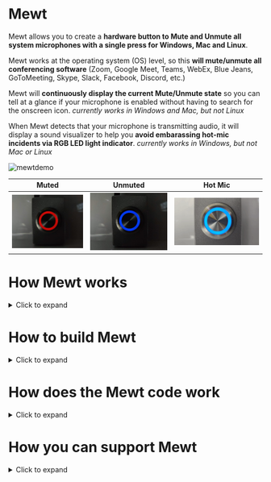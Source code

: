 # Mewt
Mewt allows you to create a **hardware button to Mute and Unmute all system microphones with a single press for Windows, Mac and Linux**.  

Mewt works at the operating system (OS) level, so this **will mute/unmute all conferencing software** (Zoom, Google Meet, Teams, WebEx, Blue Jeans, GoToMeeting, Skype, Slack, Facebook, Discord, etc.)

Mewt will **continuously display the current Mute/Unmute state** so you can tell at a glance if your microphone is enabled without having to search for the onscreen icon. _currently works in Windows and Mac, but not Linux_

When Mewt detects that your microphone is transmitting audio, it will display a sound visualizer to help you **avoid embarassing hot-mic incidents via RGB LED light indicator**. _currently works in Windows, but not Mac or Linux_

![mewtdemo](/images/mewtdemo.gif)

Muted | Unmuted | Hot Mic
------------ | ------------- | -------------
![mewt](/images/mewt/red.jpg) | ![unmewt](/images/mewt/blue.jpg) | ![Hot Mic](/images/mewt/hotmic.gif)

# How Mewt works
<details>
 <summary>Click to expand</summary> 

Mewt is made up of 2 parts: 
   
1. Physical components
   1. A physical button to control mute state, with a built-in RGB LED to display mute state / hot-mic
   1. An Arduino microcontroller to interface with the button and the LED. This is also what will communicate with your computer
1. Code running on your computer to 
   1. Recognize button presses to toggle microphone mute/unmute
   1. Read microphone mute/unmute state and send information to the physical components to display status
   1. Read microphone volume levels and send information to the physical components to display hot-mic
![mewtdesign](/images/mewtdesign.png)

</details>

# How to build Mewt
<details>
 <summary>Click to expand</summary>


## Get physical components
<details>
 <summary>Click to expand</summary>

_Note: these are not referral links, I do not benefit from you clicking on these links.  I am not making an endorsement for Amazon or specific 3rd party merchants.  These are purely to help people get started_
### 1. Get a button (~$3 - $20)
* $18[![deluxemomentary](/images/deluxemomentary.png)](https://www.ebay.com/itm/333311892227)

  <details>
   <summary>Click to expand

  **Things to consider**
     </summary> 

  * **Size**: too small makes it hard to press, too big and it takes up desk space.  
  * **Depth**: shallower buttons are easier to mount
  * **LED**: you can find buttons without LED lights, with a single colored LED light, with two color LEDs, or even with RGB (Red/Green/Blue) LEDs.  Buttons with RGB LEDs allows Mewt to function fully, but they are also often bulkier, pricier and more difficult to wire.  
  * **State**: after you press it once, if it stays depressed (On state) and vice versa, it is called a "latching" button.  If after you press it, the button resets itself so that you can never tell if it's On or Off by visually looking at it, then it is called a "momentary" button.  Mewt works with either.
  * **Form factor**: Mewt can also work as a toggle switch instead of a button
  * **Common anode vs Common cathode**:  Mewt works with either.  This just affects how you physically connect it to the Arduino.
  * **Voltage**: 3V-6V are best as that is what Arduinos output.  I have had no issues with 12V.  I don't think Arduinos can drive 120/220V.
  * **Resistor**: Buttons with built-in LEDs typically have resistors already and do not need separate resistors
  * **SPST/SPDT/DPST/DPDT**: Super confusing, right?  Here's a [link that explains](https://spemco.com/blog/single-pole-triple-throw-triple-pole-single-throw-spst-dpdt-etc-how-to-tell-the-difference) it. TL;DR: get an SPST or SPDT.  avoid DPST/DPDT, they're overkill.

  **Other Examples**: 

  _ |Latch | Momentary | Switch 
  :-------------: | :-------------: | :-------------: | :-------------:
  Basic | ![basiclatching](/images/basiclatching.png)[$3](https://www.amazon.com/dp/B07WGNSRXR) | ![basicmomentary](/images/basicmomentary.png)[$3](https://www.amazon.com/dp/B07VSFLTMJ) | ![basictoggleswitch](/images/basictoggleswitch.png)[$3](https://www.amazon.com/dp/B07SXRKY6C/) 
  Deluxe | ![deluxelatching](/images/deluxelatching.png)[$8](https://www.amazon.com/gp/product/B07KQ3P2Y2) | ![deluxemomentary](/images/deluxemomentary.png)[$18](https://www.ebay.com/itm/333311892227) | ![deluxetoggleswitch](/images/deluxetoggleswitch.png)[$10](https://www.amazon.com/gp/product/B008DG7NWQ) 
  </details>

### 2. Get an Arduino microcontroller (~$10)
* $8[![cheappromicro](/images/cheappromicro.png)](https://www.amazon.com/dp/B07J2Q3ZD5/)
  <details>
   <summary>Click to expand

   **Things to consider**
     </summary>

  Any Arduino model (Pro Micro, Nano, Uno, etc) should work.  Pick the USB connector of your choice (Micro-USB, Mini-USB, UBS-C), Mewt is agnostic.  
  **Things to consider**:
  * **Size**: Pro Micro is the smallest, followed closely by the Nano. Unos are pretty big
  * **To solder or not**: if you don't want to solder, get an Uno or a Pro Micro/Nano with pre-soldered headers ![headers](/images/arduino-with-header.png) and a breadboard ![breadboard](/images/breadboard.png).  _Headers are the pins that stick out from the Arduino_

  **Examples**: 

  _ | Pro Micro | Nano | Uno 
  :------------: | :-------------: | :-------------: | :-------------:
  Size | Smallest ![promicro](/images/promicro.png) | Slightly larger ![nano](/images/nano.png)| Large ![uno](/images/uno.png)
  With Headers  | N/A |  [$6](https://www.amazon.com/dp/B082HGQ24C/) | [$11](https://www.amazon.com/dp/B016D5KOO)
  Without Headers  | [$8](https://www.amazon.com/dp/B07J2Q3ZD5) | [$13](https://www.amazon.com/dp/B07VX7MX27) | N/A
  </details>


### 3. Get wires, solder, soldering iron

### Don't want to solder?

  <details>
   <summary>If so, click here to expand</summary> 

### Basic Mewt
You may be interested in building a simplified version of Mewt because you don't want to solder, or because it is a good way to learn/experiment, or as a project for your kids. 

![mewtbasic](/images/mewtbasic.gif)

**Get an Arduino Starter Kit**: 
* $20[![arduinostarterkit](/images/arduinostarterkit.png)](https://www.amazon.com/dp/B01DGD2GAO/)

It will come with everything you need (Arduino, breadboard, wires, buttons, LEDs, resistors).  Plus you still have spare parts to make other projects when you're done!

 </details>
 

</details>

## Test physical components
<details>
 <summary>Click to expand</summary>

### 1. Plug in your Arduino and find its COM port
<details>
 <summary>Click to expand</summary>
 
* Windows
  <details>
   <summary>Click to expand</summary>
 
   1. Click Start 
   ![clickstart](/images/screenshots/windows/clickstart.png)
   1. Type in **_device manager_** to search and open 
   ![devicemanager](/images/screenshots/windows/devicemanager.png)
   1. Scroll down to **_ports_** and expand it.  _Note: you may not see a Ports listing until after the next step, don't panic._
   1. Now plug your Arduino into your computer's USB port.  Depending on your Arduino model, you may see some lights blink on your Arduino at this point.
   1. The **_Device Manager_** window may refresh at this point.  scroll down to **_ports_**, and expand it (again).
   1. You should see a listing for **_Arduino [specific model] (COMx)_** where **_x_** is usually a number from 3 - 15 
   ![ports](/images/screenshots/windows/ports.png)
   1. Jot down the COMx serial port somewhere, we'll need to reference it later
   * _If you do not see your Arduino here, or if you see a question mark icon, we will need to [Troubleshoot](#Troubleshooting)_
   </details>

* Mac
  <details>
   <summary>Click to expand</summary>
   
   1. Click **_Finder->Applications->Utilities->Terminal_** 
   ![terminal](/images/screenshots/mac/terminal.png)
   1. In the Terminal window, type in **_ls /dev/tty.*_** and hit enter. Make a mental note of the results.  
   ![portsbeforearduino](/images/screenshots/mac/portsbeforearduino.png)
   1. Now plug your Arduino into your computer's USB port.  Depending on your Arduino model, you may see some lights blink on your Arduino at this point.
   1. In the Terminal window, type in **_ls /dev/tty.*_** and hit enter (again). 
   ![portsafterarduino](/images/screenshots/mac/portsafterarduino.png)
   1. Jot down the new entry **_/dev/tty.XXXXXXXX_** serial port somewhere, we'll need to reference it later
   </details>
 

* Linux
  <details>
   <summary>Click to expand</summary>
   
   1. In a Terminal window, type in **_ls /dev/tty.*_** and hit enter. Make a mental note of the results.  
   ![portsbeforearduino](/images/screenshots/mac/portsbeforearduino.png)
   1. Now plug your Arduino into your computer's USB port.  Depending on your Arduino model, you may see some lights blink on your Arduino at this point.
   1. In the Terminal window, type in **_ls /dev/tty.*_** and hit enter (again). 
   ![portsafterarduino](/images/screenshots/mac/portsafterarduino.png)
   1. Jot down the new entry **_/dev/tty.XXXXXXXX_** serial port somewhere, we'll need to reference it later
   </details>
</details>

### 2. Download and install the Arduino IDE to test your Arduino
<details>
 <summary>Click to expand</summary>

1. Go to [The Arduino Download Page](https://www.arduino.cc/en/software) to download the latest IDE for your OS
1. Install and launch the IDE
1. Select **_File->New_** and delete everything in the new window that opens up
1. Select **_Tools->Board_** and choose your Arduino model.  _for Pro Micros, choose Arduino Leonardo_ 
![boards](/images/screenshots/arduino/boards.png)
1. Select **_Tools->Ports_** and choose the same serial port that you jotted down earlier 
![portselection](/images/screenshots/arduino/portselection.png)
1. In the editor window paste in this code borrowed from **Abdullah Al Mamun** from [Instructables.com](https://www.instructables.com/Arduino-Function-Serialread-And-SerialreadString/) 
 ```c
 String a;
 void setup() {
  Serial.begin(9600); // opens serial port, sets data rate to 9600 bps
 }

 void loop() {
  while(Serial.available()) {
   a= Serial.readString();// read the incoming data as string
   Serial.println(a);
  }
 }
```

1. Select **_Sketch->Verify/Compile_**.  You can click **_Save_** when it prompts you to save the sketch folder.  
![verifycompile](/images/screenshots/arduino/verifycompile.png)
1. You should see a green **Done Compiling** status at the bottom of your Arduino window 
![donecompiling](/images/screenshots/arduino/donecompiling.png)
1. Select **_Sketch->Upload_**.
![upload](/images/screenshots/arduino/upload.png)
1. You should see the status change to **Uploading**, the lights on the Arduino should blink, followed by a green **Done Uploading** status at the bottom of your Arduino window. 
![doneuploading](/images/screenshots/arduino/doneuploading.png)
1. If you get an error while uploading, some Arduino models require you to select your Bootloader.  To do that, select **_Tools->Processor->(Old Bootloader)_** and try uploading again.  
![processorbootloader](/images/screenshots/arduino/processorbootloader.png)
1. Select **_Tools->Serial Monitor_** 
![serialmonitor](/images/screenshots/arduino/serialmonitor.png)
1. Make sure the 2 selections on the lower right hand of the screen are: **Both NL & CR** and **9600 baud** 
![serialmonitorparameter](/images/screenshots/arduino/serialmonitorparameter.png)
1. In the text box, type in **_Hello World_** and click **_Send_**
1. If all goes well, you should see the same words show up below the text box next to a timestamp 
![helloworld](/images/screenshots/arduino/helloworld.png)
1. **Congratulations** if this is your first Arduino program!  Go get a gummi bear and shove it in your face!
 <details>
  <summary>
   
   _Curious as to what the program did?_
   </summary>
  
  It created a variable (**a**) to be a placeholder.  It then set speed at which the Arduino communicates with the computer over the Serial port (interesting tidbit, USB stands for _Universal **Serial** Bus_) to 9600 bauds.  Remember that is also the speed that we are using to monitor the iteractions.  
  
  After that, it runs an infinite loop that checks the Serial port for data.  If there's no data, it does nothing.  But since it's an infinite loop, it will immediately check the Serial port for data again.  This happens over and over again until finally you type in "Hello World" and hit Send.  That sends the data from your computer over the Serial port to the Arduino.  The check detects data when this happens.  It will then use the variable (**a**) to temporarily hold on to that data.  Lastly, it will dump that data back onto the Serial port for the computer to display.
  
  This is why everything you type in the text box will show up in the output window after a small delay.
 </details>
</details>



### 3. Test your button 
<details>
 <summary>Click to expand</summary>

* **SPST/SPDT/DPST/DPDT**: Here's a [link that explains](https://spemco.com/blog/single-pole-triple-throw-triple-pole-single-throw-spst-dpdt-etc-how-to-tell-the-difference) it.

**If your button is a SPST**
   <details>
   <summary>Click to expand</summary>
   
   Then, it should have 2 switch terminals.  
   * A Common (sometimes labeled **C**)
   * A Normally Open (sometimes labeled **NO**)
   
   </details>

**If your button is a SPDT**
   <details>
   <summary>Click to expand</summary>
   
   Then, it should have 3 switch terminals.  
   ![spdtschematics](/images/spdtschematics.png)
   * A Common (sometimes labeled **C**)
   * A Normally Open (sometimes labeled **NO**)
   * A Normally Closed (sometimes labeled **NC**)
   
   </details>
   


* Connect the button **NO** terminal to **D2** on your Arduino
* Connect the button **C** terminal to **GND** on your Arduino

_Consider testing with jumper cables and a breadboard rather than directly soldering.  It is easier to identify faulty components or make changes this way._
  ![buttontestwiring](/images/buttontestwiring.png)
* in the editor window paste in [this code](/code/arduino/tests/mewt-button-test.ino) 
  
 <details>
  <summary>
   
   _See the code_
   </summary>

   ```c
 const int mewtButton = 2;     
      int mewtState = 0;
      byte inByte;     
      int inInt;

 void setup() {
   Serial.begin(9600);
   Serial.setTimeout(50);
   // initialize digital pin LED_BUILTIN as an output.
   pinMode(LED_BUILTIN, OUTPUT);
   pinMode(mewtButton, INPUT_PULLUP);   
 }

 // the loop function runs over and over again forever
 void loop() {    
   mewtState = digitalRead(mewtButton);

   if (mewtState == LOW) {
     digitalWrite(LED_BUILTIN, HIGH);  
     Serial.println("pressed");      
     delay(500);
   }
   if (mewtState == HIGH) {
     digitalWrite(LED_BUILTIN, LOW);  
     Serial.println("released");      
     delay(500);
   }
   delay(500);
 }
   ```
 </details>   

1. Select **_Sketch->Verify/Compile_**.  You can click **_Save_** when it prompts you to save the sketch folder.  
![verifycompile](/images/screenshots/arduino/verifycompile.png)
1. You should see a green **Done Compiling** status at the bottom of your Arduino window 
![donecompiling](/images/screenshots/arduino/donecompiling.png)
1. Select **_Sketch->Upload_**.  
![upload](/images/screenshots/arduino/upload.png)
1. You should see the status change to **Uploading**, the lights on the Arduino should blink, followed by a green **Done Uploading** status at the bottom of your Arduino window. 
![doneuploading](/images/screenshots/arduino/doneuploading.png)
1. If you get an error while uploading, some Arduino models require you to select your Bootloader.  To do that, select **_Tools->Processor->(Old Bootloader)_** and try uploading again.  
![processorbootloader](/images/screenshots/arduino/processorbootloader.png)
1. Select **_Tools->Serial Monitor_** 
![serialmonitor](/images/screenshots/arduino/serialmonitor.png)
1. Make sure the 2 selections on the lower right hand of the screen are: **Both NL & CR** and **9600 baud** 
![serialmonitorparameter](/images/screenshots/arduino/serialmonitorparameter.png)
1. If all goes well, you should see the word **pressed** in the output window every time you press the button.  It should display **released** when you let go of the button.
![buttontest](/images/screenshots/arduino/buttontest.png)
1. If you get the opposite result of what you are looking for (output says **pressed** when you release the button and it says **released** when you press the button), simply swap the wires connecting to the button terminals
1. **Congratulations** if this is your first time connecting a piece of physical hardware to your code!  Go get another gummi bear and shove it in your face! 

 <details>
  <summary>
   
   _Curious as to what the program did?_
   </summary>
It sets a variable (**mewtButton**) to the Arduino #2 pin, and creates a variable (**mewtState**).  

It sets the Serial speed to be 9600, and a timeout of 50 (milliseconds).  The default timeout is 1 second, so a 50 millisecond time will allow faster responses from the Arduino.

We also initialize **LED_BUILTIN** (Arduino's built-in LED) and the MewtButton.  **INPUT_PULLUP** uses Arduino's built-in resistor so you can avoid having to physically wire in a resistor to make the button work.

Inside the infinite loop, we read the current state from **mewtButton**, which is reading from Arduino's #2 pin, and puts it into **mewtState** variable.  

Then we check the value of the state.  If it is **LOW**, then that means that the button has been pressed.  We then output that state by turning on **LED_BUILTIN** and also write **pressed** on the serial port to be displayed by the computer.  That will happen as long as the button is pressed.

If we release the button, then **mewtState** would be **HIGH**.  We then output that state by turning off **LED_BUILTIN** and also write **released** on the serial port to be displayed by the computer.  That will happen as long as the button is pressed.
 </details>

</details>

### 4. Test your LED 
<details>
 <summary>Click to expand</summary>

* **Common Cathode vs Common Anode**: Here's a [link that explains](https://forum.arduino.cc/index.php?topic=22413.0) it.

**If LED is Common Cathode**
   <details>
   <summary>Click to expand</summary>
      
   * A Common (sometimes labeled **C** or **-**) - you will connect this to **GND** on your Arduino
   * A Terminal for every color LED in your light - You will start by identifying the terminal for the red LED and connecting it to the **D4** pins on your Arduino
   ![ledtestwiring-commoncathode](/images/ledtestwiring-commoncathode.png)

* in the editor window paste in [this code](/code/arduino/tests/mewt-ledcommoncathode-test.ino) 
  
 <details>
  <summary>
   
   _See the code_
   </summary>

   ```c
   const int led0 = 0;     
   const int led1 = 1;     
   const int led3 = 3;     
   const int led4 = 4;     
   const int led5 = 5;     
   const int led6 = 6;     
   const int led7 = 7;     
   const int led8 = 8;     
   const int led9 = 9;     
   const int led10 = 10;     
   const int led11 = 11;     
   const int led12 = 12; 
   const int led13 = 13; 

   const int mewtButton = 2;     
         int mewtState = 0;
         byte inByte;     
         int inInt;

   void setup() {
     Serial.begin(9600);
     Serial.setTimeout(50);
     // initialize digital pin LED_BUILTIN as an output.
     pinMode(LED_BUILTIN, OUTPUT);
     pinMode(led0, OUTPUT);
     pinMode(led1, OUTPUT);
     pinMode(led3, OUTPUT);
     pinMode(led4, OUTPUT);
     pinMode(led5, OUTPUT);
     pinMode(led6, OUTPUT);
     pinMode(led7, OUTPUT);
     pinMode(led8, OUTPUT);
     pinMode(led9, OUTPUT);
     pinMode(led10, OUTPUT);
     pinMode(led11, OUTPUT);
     pinMode(led12, OUTPUT);
     pinMode(led13, OUTPUT);
     pinMode(mewtButton, INPUT_PULLUP);   
    }

   // the loop function runs over and over again forever
   void loop() {    
     digitalWrite(led0, HIGH);
     digitalWrite(led1, HIGH);
     digitalWrite(led3, HIGH);
     digitalWrite(led4, HIGH);
     digitalWrite(led5, HIGH);
     digitalWrite(led6, HIGH);
     digitalWrite(led7, HIGH);
     digitalWrite(led9, HIGH);
     digitalWrite(led10, HIGH);
     digitalWrite(led11, HIGH);
     digitalWrite(led12, HIGH);
     digitalWrite(led13, HIGH);
     mewtState = digitalRead(mewtButton);

     if (mewtState == LOW) {
       digitalWrite(LED_BUILTIN, HIGH);  
       Serial.println("pressed");      
       delay(50);
     }
     if (mewtState == HIGH) {
       digitalWrite(LED_BUILTIN, LOW);  
       Serial.println("released");      
       delay(50);
     }
   }
   ```
 </details>   
  </details>


**If LED is Common Anode**
   <details>
   <summary>Click to expand</summary>
   
   * A Common (sometimes labeled **C** or **+**) - you will connect this to **5V** on your Arduino
   * A Terminal for every color LED in your light - You will start by identifying the terminal for the red LED and connecting it to the **D4** pins on your Arduino
   ![ledtestwiring-commonannode](/images/ledtestwiring-commonanode.png)
   
* in the editor window paste in [this code](/code/arduino/tests/mewt-ledcommonanode-test.ino) 
  
 <details>
  <summary>
   
   _See the code_
   </summary>

   ```c
   const int led0 = 0;     
   const int led1 = 1;     
   const int led3 = 3;     
   const int led4 = 4;     
   const int led5 = 5;     
   const int led6 = 6;     
   const int led7 = 7;     
   const int led8 = 8;     
   const int led9 = 9;     
   const int led10 = 10;     
   const int led11 = 11;     
   const int led12 = 12; 
   const int led13 = 13; 

   const int mewtButton = 2;     
         int mewtState = 0;
         byte inByte;     
         int inInt;

   void setup() {
     Serial.begin(9600);
     Serial.setTimeout(50);
     // initialize digital pin LED_BUILTIN as an output.
     pinMode(LED_BUILTIN, OUTPUT);
     pinMode(led0, OUTPUT);
     pinMode(led1, OUTPUT);
     pinMode(led3, OUTPUT);
     pinMode(led4, OUTPUT);
     pinMode(led5, OUTPUT);
     pinMode(led6, OUTPUT);
     pinMode(led7, OUTPUT);
     pinMode(led8, OUTPUT);
     pinMode(led9, OUTPUT);
     pinMode(led10, OUTPUT);
     pinMode(led11, OUTPUT);
     pinMode(led12, OUTPUT);
     pinMode(led13, OUTPUT);
     pinMode(mewtButton, INPUT_PULLUP);   
    }

   // the loop function runs over and over again forever
   void loop() {    
     digitalWrite(led0, LOW);
     digitalWrite(led1, LOW);
     digitalWrite(led3, LOW);
     digitalWrite(led4, LOW);
     digitalWrite(led5, LOW);
     digitalWrite(led6, LOW);
     digitalWrite(led7, LOW);
     digitalWrite(led9, LOW);
     digitalWrite(led10, LOW);
     digitalWrite(led11, LOW);
     digitalWrite(led12, LOW);
     digitalWrite(led13, LOW);
     mewtState = digitalRead(mewtButton);

     if (mewtState == LOW) {
       digitalWrite(LED_BUILTIN, HIGH);  
       Serial.println("pressed");      
       delay(50);
     }
     if (mewtState == HIGH) {
       digitalWrite(LED_BUILTIN, LOW);  
       Serial.println("released");      
       delay(50);
     }
   }
   ```

   </details>

1. Select **_Sketch->Verify/Compile_**.  You can click **_Save_** when it prompts you to save the sketch folder.  
![verifycompile](/images/screenshots/arduino/verifycompile.png)
1. You should see a green **Done Compiling** status at the bottom of your Arduino window 
![donecompiling](/images/screenshots/arduino/donecompiling.png)
1. Select **_Sketch->Upload_**.
![upload](/images/screenshots/arduino/upload.png)
1. You should see the status change to **Uploading**, the lights on the Arduino should blink, followed by a green **Done Uploading** status at the bottom of your Arduino window. 
![doneuploading](/images/screenshots/arduino/doneuploading.png)
1. If all goes well, your LED will have lit up.
1. **Congratulations** you're a pro at this point!  Go get a third gummi bear!
1. Disconnect the **red LED** from **D4** and connect the **blue LED** to **D7**
1. Disconnect the **blue LED** and from **D7** connect the **green LED** to **D9**
1. **Congratulations** you have successfully tested all the components you need to make a fully functional Mewt!  Go get a gummi worm this time!

  </details>

**If you have an LED separate from your button (i.e. if you are building a Mewt Basic)**
   <details>
   <summary>Click to expand</summary>
     You will also need to add an inline resistor with every color terminal.
   Follow the above directions, but use this wiring instead:

**Common cathode**
   <details>
   <summary>Click to expand</summary>


   ![ledtestwiring-commonanode-resistor](/images/ledtestwiring-commoncathode-resistor.png)
   </details>
   
**Common Anode**
   <details>
   <summary>Click to expand</summary>
 
   ![ledtestwiring-commonanode-resistor](/images/ledtestwiring-commonanode-resistor.png)
   </details>
   
   </details>

</details>
</details>

## Assemble your Mewt 
<details>
 <summary>Click to expand</summary>

Connect your button/LED to your Arduino using the wiring applicable to your components

* Button terminal -> D2
* Button common -> GND
* LED red -> D4
* LED blue -> D7
* LED green -> D9
* LED common (anode) -> 5V
* LED common (cathode) -> GND

  _ | Common Cathode LED | Common Anode LED 
  :------------: | :-------------: | :-------------: 
  Deluxe (no additional resistors)| ![mewtwiring-commoncathode](/images/mewtwiring-commoncathode.png) | ![mewtwiring-commonanode](/images/mewtwiring-commonanode.png) 
  Basic (with resistors)  | ![mewtbasicwiring-commoncathode](/images/mewtbasicwiring-commoncathode.png) | ![mewtbasicwiring-commonanode](/images/mewtbasicwiring-commonanode.png) 
  
</details>

## Test your assembled Mewt 
<details>
 <summary>Click to expand</summary>
 
 ### PC
  _ | Common Cathode LED | Common Anode LED 
  :------------: | :-------------: | :-------------: 
  Momentary Button| [pc_momentary_common_cathode.ino](/code/arduino/pc_momentary_common_cathode.ino) | [pc_momentary_common_anode.ino](/code/arduino/pc_momentary_common_anode.ino) 
  Latching Button  | [pc_latch_rgb_common_cathode.ino](/code/arduino/pc_latch_rgb_common_cathode.ino) | [pc_latch_rgb_common_anode.ino](/code/arduino/pc_latch_rgb_common_anode.ino) 

 ### Mac and Linux
  _ | Common Cathode LED | Common Anode LED 
  :------------: | :-------------: | :-------------: 
  Momentary Button| [maclinux_momentary_common_cathode.ino](/code/arduino/maclinux_momentary_common_cathode.ino) | [maclinux_momentary_common_anode.ino](/code/arduino/maclinux_momentary_common_anode.ino) 
  Latching Button  | [maclinux_latch_rgb_common_cathode.ino](/code/arduino/maclinux_latch_rgb_common_cathode.ino) | [maclinux_latch_rgb_common_anode.ino](/code/arduino/maclinux_latch_rgb_common_anode.ino) 


<details>
 <summary>
  
   _Curious as to how these programs differ?_
   </summary>

* A **Common Cathode** LED shares a connection to Arduino's GND (-).  Arduino sets the state based on changing the voltage applied to the pin.  When you want to turn on an LED light, the code instructs Arduino to send a value of **HIGH**

* A **Common Anode** LED shares a connection to Arduino's 5V (+).  When you want to turn on an LED light, the code instructs Arduino to send a value of **LOW**

* A **Latching Button** stays locked to an on state or an off state depending on if you've pressed or released the button.  Arduino can simply read the current state to figure out if you intend Mewt to be enabled or not.

* A **Momentary Button** resets itself when you release the button.  Because of this lack of memory (or state), Arduino cannot rely on the status of the button to tell if Mewt should be enabled or not.  Instead, Arduino needs to keep track of the state inside the code with the use of a variable.

* The **PC Mewt** streams back the microphone mute/unmute state and transmitted volume (if applicable).  Therefore, Mewt can rely on a continuous state signal to decide which color to display.

* The **Mac / Linux Mewt** currently cannot stream back mute/unmute state and transmitted volume.  Mewt relies on knowledge of the mute/unmute state of the microphone at the time of button press to determine which color to display.  
</details>

1. Load the program applicable to your components into your Arduino IDE editor 
1. Select **_Sketch->Verify/Compile_**.  You can click **_Save_** when it prompts you to save the sketch folder.  
![verifycompile](/images/screenshots/arduino/verifycompile.png)
1. You should see a green **Done Compiling** status at the bottom of your Arduino window 
![donecompiling](/images/screenshots/arduino/donecompiling.png)
1. Select **_Sketch->Upload_**.
![upload](/images/screenshots/arduino/upload.png)
1. You should see the status change to **Uploading**, the lights on the Arduino should blink, followed by a green **Done Uploading** status at the bottom of your Arduino window. 
![doneuploading](/images/screenshots/arduino/doneuploading.png)
1. Select **_Tools->Serial Monitor_** 
![serialmonitor](/images/screenshots/arduino/serialmonitor.png)
1. Make sure the 2 selections on the lower right hand of the screen are: **Both NL & CR** and **9600 baud** 
![serialmonitorparameter](/images/screenshots/arduino/serialmonitorparameter.png)
1. If all goes well you should have the below reults
* when you press the button you should see the **Green LED** come on and the Arduino IDE window output should display either **1** or **0**.  Every time you press the button again, the value you see will toggle back and forth

![testmewtbuttonpress](/images/mewt/testmewtbuttonpress.gif)

  Type this into Arduino text box | This should light up
  :------------: | :-------------: 
  **0** | Red ![red](/images/mewt/red.jpg) 
  **1**  | Blue ![blue](/images/mewt/blue.jpg) 
  **2**  | Green ![green](/images/mewt/green.jpg) 
  **3**  | Purple ![purple](/images/mewt/purple.jpg) 
  **4**  | Yellow ![yellow](/images/mewt/yellow.jpg) 
  **5**  | White ![white](/images/mewt/white.jpg) 
  **101**  | Flash Green 3x ![greenblink3x](/images/mewt/greenblink3x.gif)
  
* **Congratulations** you have a fully functional Mewt!  Upgrade your gummi worm to a sour gummi worm!
</details>

## Connect your computer to your Mewt
<details>
 <summary>Click to expand</summary>
 
* Windows
  <details>
   <summary>Click to expand</summary>
   
   1. Download [mewt.exe](/code/windows/mewt.exe)   
   _your browser may give you a warning when you try to download.  Select **Keep** to continue downloading._
   ![keepanyway](/images/screenshots/windows/keepanyway.png)
   1. **IMPORTANT** please **UNPLUG** Mewt from your computer's USB before continuing.
   1. Find where you downloaded **mewt.exe** and run the file.
   1. Windows Defender / User Access Control may ask several times if you want to continue, follow screenshots to continue.
   ![windowsdefender](/images/screenshots/windows/windowsdefender.png)![runanyway](/images/screenshots/windows/runanyway.png)![unknownpublisher](/images/screenshots/windows/unknownpublisher.png)
   1. You will then see Mewt install itself
   ![installingmewt](/images/screenshots/windows/installingmewt.png)
   1. You will see a prompt to plug Mewt into a USB port
   ![pluginmewt](/images/screenshots/windows/pluginmewt.png)
   1. When you plug in your Mewt, the prompt will disappear.  Your Mewt may flash a white light briefly.  After a short delay, Mewt will light up with a steady Blue or Red light depending on whether your microphone is currently Unmuted or currently Muted.  _Based on your system/Arduino setup, it may take 15-20 seconds for the steady light to come on._
   ![mewtfirsttime](/images/mewtfirsttime.gif)
   1. The very first time you use Mewt, you will need to press the button twice in order to activate it (sorry, it's a bug, still a work-in-progress). After it has been activated, every single button press will turn every microphone in your system from Unmuted to Muted, and vice versa.  Below are what the colors represent:

   Color | Represents
  :------------: | :-------------: 
  **0** | Muted ![red](/images/mewt/red.jpg) 
  **1**  | Unmuted, but not transmitting ![blue](/images/mewt/blue.jpg) 
  **2**  | Button pressed ![green](/images/mewt/green.jpg) 
  **3**  | Hot-mic display ![purple](/images/mewt/purple.jpg) 
  **4**  | Hot-mic display  ![yellow](/images/mewt/yellow.jpg) 
  **5**  | Hot-mic display  ![white](/images/mewt/white.jpg) 
  **101**  | Microphone devices have changed ![greenblink3x](/images/mewt/greenblink3x.gif)
   * To test out Mewt, go to [online-voice-recorder.com](https://online-voice-recorder.com/), and click on the red button to record.  You should see it react to any sounds your microphone picks up.  
   ![onlinevoicerecorder](/images/onlinevoicerecorder.gif)  
   ![mewtdemo](/images/mewtdemo.gif)
   
   <details>
     <summary>
  
     _Curious as to what the installation program did? Did the installation not work?  Click here to expand_
     </summary>
     
   1. **mewt.exe** is a self-extracting version of **mewt.zip**.  
   1. Download **[mewt.zip](/code/windows/mewt.zip)** to your computer
   1. Navigate to where you saved **mewt.zip**, right click on it and select _**Extract All**_
   ![extractall](/images/screenshots/windows/extractall.png)
   1. In the next window, type in _**c:\mewt**_ then _**Extract**_
   ![extracttocmewt](/images/screenshots/windows/extracttocmewt.png)
   1. **IMPORTANT** please **UNPLUG** Mewt from your computer's USB before continuing.
   1. In _**File Explorer**_ navigate to **c:\mewt**, right click on **setup_mewt.bat** (its icon has gears in it), then select _**Open**_
   ![setup_mewt.bat](/images/screenshots/windows/setup_mewt.bat.png)
   1. You will see a prompt to plug Mewt into a USB port
   ![pluginmewt](/images/screenshots/windows/pluginmewt.png)
   1. When you plug in your Mewt, the prompt will disappear.  Your Mewt may flash a white light briefly.  After a short delay, Mewt will light up with a steady Blue or Red light depending on whether your microphone is currently Unmuted or currently Muted.  _Based on your system/Arduino setup, it may take 15-20 seconds for the steady light to come on._
   ![mewtfirsttime](/images/mewtfirsttime.gif)
   1. The very first time you use Mewt, you will need to press the button twice in order to activate it (sorry, it's a bug, still a work-in-progress). After it has been activated, every single button press will turn every microphone in your system from Unmuted to Muted, and vice versa.
   
   
   
   </details>  

   
* Mac
  <details>
   <summary>Click to expand</summary>
 
   1. Download [mewt.zip](/code/mac/mewt.zip)   
   _your browser may give you a warning when you try to download.  Select **Keep** to continue downloading._
   ![keepanyway](/images/screenshots/windows/keepanyway.png)
   1. **IMPORTANT** please **UNPLUG** Mewt from your computer's USB before continuing.
   1. Navigate to where you saved **mewt.zip** from ***Finder->Downloads***, right click on it and select _**Open With->Archive Utility**_
   ![extractall](/images/screenshots/mac/archiveutility.png)
   1. Open ***Terminal*** from ***Finder->Applications->Utilities->Terminal***
   1. In the Terminal console, navigate to where you unzipped **mewt.zip** _typically this is **cd $HOME/Downloads/mewt**_
   1. Type in ***python mac_install_mewt.py***, wait for the prompt to plug in your Mewt
   ![macinstall](/images/screenshots/mac/macinstall.png)
   1. When you plug in your Mewt, the prompt will disappear.  Your Mewt may flash a white light briefly.  After a short delay, Mewt will light up with a steady Blue.  _Based on your system/Arduino setup, it may take 15-20 seconds for the steady light to come on._
   ![mewtready](/images/screenshots/mac/mewtready.png)
   </details>

* Linux
  <details>
   <summary>Click to expand</summary>
   
   1. Download [mewt.zip](/code/linux/mewt.zip)   
   1. **IMPORTANT** please **UNPLUG** Mewt from your computer's USB before continuing.
   1. Navigate to where you extracted **mewt.zip** from ***Terminal***
   1. Type in ***python3 linux_install_mewt.py***, wait for the prompt to plug in your Mewt
   1. When you plug in your Mewt, the prompt will disappear.  Your Mewt may flash a white light briefly.  After a short delay, Mewt will light up with a steady Blue.  _Based on your system/Arduino setup, it may take 15-20 seconds for the steady light to come on._
   1. Run **pacmd list-sources** to list all audio devices in your system.  
   1. With [online-voice-recorder.com](https://online-voice-recorder.com/) running, iterate through your sources with the below command until you identify the one that will correctly mute your microphone
   **pacmd set-source-mute X 1** _where X = your source number.  Start with 0 and work upwards_
   1. Once you have identified your microphone, **grep pacmd linux_mewt.py** to find the 2 instances where it's called and replace the microphone index.
   * Here are some links to get you started when you inevitably run into dependency/libraries/access issues
   * [How to install python3-pip on ubuntu 20.04](https://stackoverflow.com/questions/62317653/how-to-install-python3-pip-on-ubuntu-20-04)
   * [SerialException: could not open port /dev/ttyACM0](https://github.com/purduesigbots/pros-cli/issues/45)
   * [Command to mute and unmute a microphone](https://askubuntu.com/questions/12100/command-to-mute-and-unmute-a-microphone)
   </details>
   
</details>

## Running Mewt
<details>
 <summary>Click to expand</summary>
 
 
* Windows
  <details>
   <summary>Click to expand</summary>
   
   1. In _**File Explorer**_ navigate to _**C:\mewt**_
   1. To run Mewt in Headless/No-User-Interface mode, run **start_mewt.bat**
   ![startmewt](/images/screenshots/windows/startmewt.png)
   * To exit from Headless/No-User-Interface mode, simply unplug your Mewt from the USB port
   1. To run Mewt in Verbose mode, run **start_mewt_verbose.bat**.  This will open a console that will provide more information.
   ![startmewtverbose](/images/screenshots/windows/startmewtverbose.png)
   ![mewtverbose](/images/screenshots/windows/mewtverbose.png)
   * To exit from Verbose mode, you can hit ***Ctrl+C***, or close the ***PowerShell*** window or simply unplug your Mewt from the USB port
   * The very first time you use Mewt, you will need to press the button twice in order to activate it (sorry, it's a bug, still a work-in-progress). After it has been activated, every single button press will turn the primary microphone in your system from Unmuted to Muted, and vice versa.
   
   </details> 
 
* Mac
  <details>
   <summary>Click to expand</summary>
   
   1. Open ***Terminal*** from ***Finder->Applications->Utilities->Terminal***
   1. In the Terminal console, navigate to where you unzipped **mewt.zip** _typically this is **cd $HOME/Downloads/mewt**_
   1. Type in ***python mewt.py***
   ![mewtready](/images/screenshots/mac/mewtready.png)
   * To exit from Verbose mode, you can hit ***Ctrl+C***, or close the ***PowerShell*** window or simply unplug your Mewt from the USB port
   * The very first time you use Mewt, you will need to press the button twice in order to activate it (sorry, it's a bug, still a work-in-progress). After it has been activated, every single button press will turn the primary microphone in your system from Unmuted to Muted, and vice versa.
   * After you exit Mewt from the terminal, the light on the button will stay on until you restart Mewt or you unplug Mewt from the USB port
   </details>

* Linux
  <details>
   <summary>Click to expand</summary>
   
   1. Open ***Terminal*** 
   1. In the Terminal console, navigate to where you unzipped **mewt.zip**
   1. Type in ***python3 linux_mewt.py***
   * The very first time you use Mewt, you will need to press the button twice in order to activate it (sorry, it's a bug, still a work-in-progress). After it has been activated, every single button press will turn the primary microphone in your system from Unmuted to Muted, and vice versa.
   * After you exit Mewt from the terminal, the light on the button will stay on until you restart Mewt or you unplug Mewt from the USB port
   </details> 
</details>

## Make your enclosure
<details>
 <summary>Click to expand</summary>
</details>   
   
</details>
</details>

# How does the Mewt code work
<details>
 <summary>Click to expand</summary>
</details>


# How you can support Mewt
<details>
 <summary>Click to expand</summary>
 
 All I ask is that you take a moment to do something kind.  
  
 * Think of what you would have been willing to contribute to the Mewt project (however small the amount), and donate that to your favorite charity instead.
 
 * See someone hungry or cold?  Buy them a small meal or cheap socks.
 
 * Have elderly neighbors?  Offer to help shovel their driveway or mow their lawn.
 
 * People across the political divide have you on edge?  Bake them some cookies just to be nice.
 
 * Even something as simple as given a random stranger your best smile.  
 
 If you can report back via this 5 second [#UnMewtForGood questionnaire](https://www.surveymonkey.com/r/DFHGL6H), it would really make my day.  I'm hoping we can push out $1000 and/or 100 hours of kindness from this little corner of the internet.
 </details>


